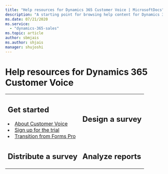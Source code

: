 ```yaml
---
title: "Help resources for Dynamics 365 Customer Voice | MicrosoftDocs"
description: "A starting point for browsing help content for Dynamics 365 Customer Voice."
ms.date: 07/21/2020
ms.service:
  - "dynamics-365-sales"
ms.topic: article
author: sbmjais
ms.author: shjais
manager: shujoshi
---
```


# Help resources for Dynamics 365 Customer Voice

<table>

<tr>
<td>

<h2>Get started</h2>

<li><a href="about.md" data-raw-source="[About Customer Voice](about.md)">About Customer Voice</a></li>
<li><a href="sign-up-trial.md" data-raw-source="[Sign up for the trial](sign-up-trial.md)">Sign up for the trial</a></li>
<li><a href="transition-forms-pro.md" data-raw-source="[Transition from Forms Pro](transition-forms-pro.md)">Transition from Forms Pro</a></li>
</td>

<td>

<h2>Design a survey</h2>


</td>

</tr>

<tr>

<td>

<h2>Distribute a survey</h2>

</td>

<td>

<h2>Analyze reports</h2>

</td>

</tr>

</table>